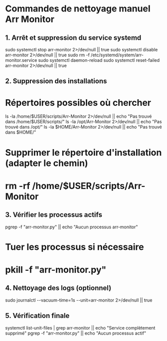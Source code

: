 # Commandes de nettoyage manuel Arr Monitor

## 1. Arrêt et suppression du service systemd
sudo systemctl stop arr-monitor 2>/dev/null || true
sudo systemctl disable arr-monitor 2>/dev/null || true
sudo rm -f /etc/systemd/system/arr-monitor.service
sudo systemctl daemon-reload
sudo systemctl reset-failed arr-monitor 2>/dev/null || true

## 2. Suppression des installations
# Répertoires possibles où chercher
ls -la /home/$USER/scripts/Arr-Monitor 2>/dev/null || echo "Pas trouvé dans /home/$USER/scripts/"
ls -la /opt/Arr-Monitor 2>/dev/null || echo "Pas trouvé dans /opt/"
ls -la $HOME/Arr-Monitor 2>/dev/null || echo "Pas trouvé dans $HOME/"

# Supprimer le répertoire d'installation (adapter le chemin)
# rm -rf /home/$USER/scripts/Arr-Monitor

## 3. Vérifier les processus actifs
pgrep -f "arr-monitor.py" || echo "Aucun processus arr-monitor"

# Tuer les processus si nécessaire
# pkill -f "arr-monitor.py"

## 4. Nettoyage des logs (optionnel)
sudo journalctl --vacuum-time=1s --unit=arr-monitor 2>/dev/null || true

## 5. Vérification finale
systemctl list-unit-files | grep arr-monitor || echo "Service complètement supprimé"
pgrep -f "arr-monitor.py" || echo "Aucun processus actif"
